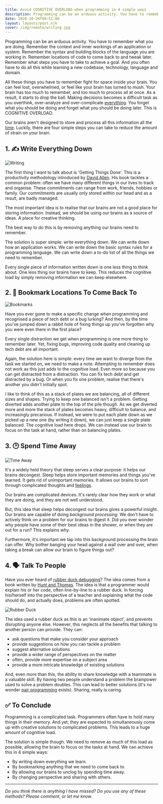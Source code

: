 ```yaml
---
title: Avoid COGNITIVE OVERLOAD when programming in 4 simple ways
description: Programming can be an arduous activity. You have to remember what you are doing, the context and inner workings of a system, the building blocks of the language you are using. All while coming up with creative solutions to problems. All this can lead to COGNITIVE OVERLOAD. Luckily, there are some simple steps we can take to avoid this.
date: 2020-10-26T09:51:00
layout: layouts/post.njk
cover: /img/remote/writing.jpg
---
```


Programming can be an arduous activity. You have to remember what you are doing. Remember the context and inner workings of an application or system. Remember the syntax and building blocks of the language you are working in. Remember locations of code to come back to and tweak later. Remember what steps you have to take to achieve a goal. And you often have to do all this while learning a new codebase, technology, language and domain.

All these things you have to remember fight for space inside your brain. You can feel lost, overwhelmed, or feel like your brain has turned to mush. Your brain has too much to remember, and too much to process all at once. As a result, it starts to drop the ball. Making decisions becomes a difficult task as you overthink, over-analyze and over-complicate [everything](https://www.psychologytoday.com/gb/blog/in-practice/201810/seven-thinking-errors-contribute-mental-overload). You forget what you should be doing and forget what you should be doing later. This is COGNITIVE OVERLOAD.

Our brains aren't designed to store and process all this information all the [time](https://www.gamasutra.com/view/feature/190891/programmer_interrupted.php?print=1). Luckily, there are four simple steps you can take to reduce the amount of strain on your brain.

## 1. ✍️ Write Everything Down

![Writing](/img/remote/writing.jpg)

The first thing I want to talk about is 'Getting Things Done'. This is a productivity methodology introduced by [David Allen](https://gettingthingsdone.com/). His book tackles a common problem: often we have many different things in our lives to track and organise. These commitments can range from work, friends, hobbies or family. Our commitments are usually only stored within our head and as a result, are badly managed.

The most important idea is to realise that our brains are not a good place for storing information. Instead, we should be using our brains as a source of ideas. A place for creative thinking.

The best way to do this is by removing anything our brains need to remember.

The solution is super simple: write everything down. We can write down how an application works. We can write down the basic syntax rules for a programming language. We can write down a to-do list of all the things we need to remember.

Every single piece of information written down is one less thing to think about. One less thing our brains have to keep. This reduces the cognitive load by simply removing information we can keep elsewhere.

## 2. 🔖 Bookmark Locations To Come Back To

![Bookmarks](/img/remote/bookmarks.jpg)

Have you ever gone to make a specific change when programming and recognised a piece of tech debt or a bug lurking? And then, by the time you've jumped down a rabbit hole of fixing things up you've forgotten why you were even there in the first place?

Every single distraction we get when programming is one more thing to remember later. Yet, fixing bugs, improving code quality and cleaning up tech debt are all important.

Again, the solution here is simple: every time we want to diverge from the task we started on, we need to make a note. Attempting to remember does not work as this just adds to the cognitive load. Even more so because you can get distracted from a distraction. You can fix tech debt and get distracted by a bug. Or when you fix one problem, realise that there's another you didn't initially spot.

I like to think of this as a stack of plates we are balancing, all of different sizes and shapes. Trying to keep one balanced isn't a problem. Getting diverted adds another plate to the top of the pile though. As we get diverted more and more the stack of plates becomes heavy,  difficult to balance, and increasingly precarious. If instead, we were to put each plate down as we picked up a new one (by writing it down), we can just keep a single plate balanced. The cognitive load here drops. We can instead use our brain to focus on the task at hand, rather than on balancing plates.

## 3. 🕑 Spend Time Away

![Time Away](/img/remote/relax.jpg)

It's a widely held theory that sleep serves a clear purpose: it helps our brains decongest. Sleep helps store important memories and  things you've learned. It gets rid of unimportant memories. It allows our brains to sort through complicated thoughts and [feelings](https://www.healthline.com/health/why-do-we-dream).

Our brains are complicated devices. It's rarely clear how they work or what they are doing, and they are not well understood.

But, this idea that sleep helps decongest our brains gives a powerful insight. Our brains are capable of doing *background processing*. We don't have to actively think on a problem for our brains to digest it. Did you ever wonder why people have some of their best ideas in the shower, or when they are out for a run? This explains why.

Furthermore, it's important we tap into this background processing the brain can offer. Why bother banging your head against a wall over and over, when taking a break can allow our brain to figure things out?

## 4. 🗣️ Talk To People

Have you ever heard of [rubber duck debugging](https://en.wikipedia.org/wiki/Rubber_duck_debugging)? The idea comes from a book written by [Hunt and Thomas](https://pragprog.com/titles/tpp20/the-pragmatic-programmer-20th-anniversary-edition/). The idea is that a programmer would explain his or her code, often line-by-line to a rubber duck. In forcing his/herself into the perspective of a teacher and explaining what the code should do, and actually does, problems are often spotted.

![Rubber Duck](/img/remote/duck.jpg)

The idea used a rubber duck as this is an 'inanimate object', and prevents disrupting anyone else. However, this neglects all the benefits that talking to another person can provide. They can:
- ask questions that make you consider your approach
- provide suggestions on how you can tackle a problem
- suggest alternative solutions
- provide a wider range of perspectives on the matter
- often, provide more expertise on a subject area
- provide a more intricate knowledge of existing solutions

And, even more than this, the ability to share knowledge with a teammate is a valuable skill. By having two people understand a problem the brainpower used to solve a problem doubles. This can lead to better solutions (it's no wonder [pair programming](https://en.wikipedia.org/wiki/Pair_programming) exists).  Sharing, really is caring.

## ✅ To Conclude

Programming is a complicated task. Programmers often have to hold many things in their memory. And yet, they are expected to simultaneously come up with creative solutions to complicated problems. This leads to a huge amount of cognitive load.

The solution is simple though. We need to remove as much of this load as possible, allowing the brain to focus on the tasks at hand. We can achieve this in 4 simple ways:
- By writing down everything we learn.
- By bookmarking anything that we need to come back to.
- By allowing our brains to unclog by spending time away.
- By changing perspective and sharing with others.


---

*Do you think there is anything I have missed? Do you use any of these methods? Please comment, or let me know.*
